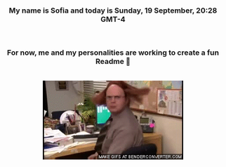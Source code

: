


<div align="center">
<h3 >My name is Sofia and today is Sunday, 19 September, 20:28 GMT-4</h3><br>
<h3 >For now, me and my personalities are working to create a fun Readme 👋
</h3><br>
<img src='img/dwight.gif' alt='working...'/>
</div>
